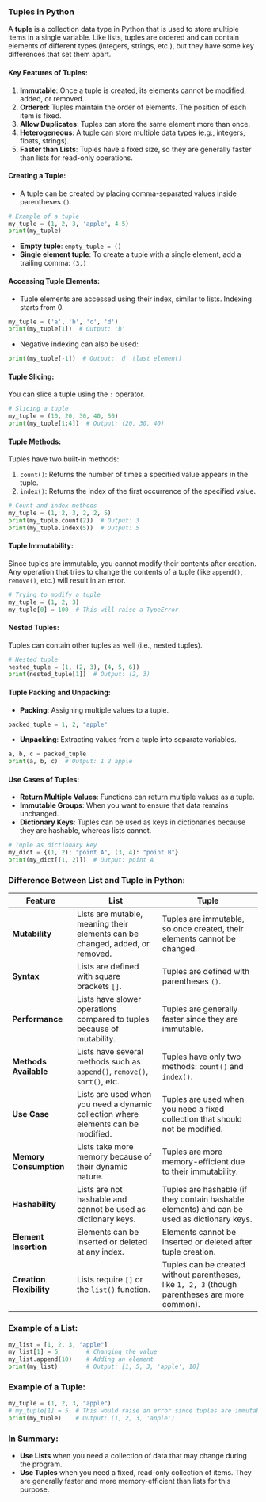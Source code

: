 ### Tuples in Python

A **tuple** is a collection data type in Python that is used to store multiple items in a single variable. Like lists, tuples are ordered and can contain elements of different types (integers, strings, etc.), but they have some key differences that set them apart.

#### Key Features of Tuples:
1. **Immutable**: Once a tuple is created, its elements cannot be modified, added, or removed.
2. **Ordered**: Tuples maintain the order of elements. The position of each item is fixed.
3. **Allow Duplicates**: Tuples can store the same element more than once.
4. **Heterogeneous**: A tuple can store multiple data types (e.g., integers, floats, strings).
5. **Faster than Lists**: Tuples have a fixed size, so they are generally faster than lists for read-only operations.

#### Creating a Tuple:
- A tuple can be created by placing comma-separated values inside parentheses `()`.

```python
# Example of a tuple
my_tuple = (1, 2, 3, 'apple', 4.5)
print(my_tuple)
```

- **Empty tuple**: `empty_tuple = ()`
- **Single element tuple**: To create a tuple with a single element, add a trailing comma: `(3,)`

#### Accessing Tuple Elements:
- Tuple elements are accessed using their index, similar to lists. Indexing starts from 0.

```python
my_tuple = ('a', 'b', 'c', 'd')
print(my_tuple[1])  # Output: 'b'
```

- Negative indexing can also be used:
```python
print(my_tuple[-1])  # Output: 'd' (last element)
```

#### Tuple Slicing:
You can slice a tuple using the `:` operator.

```python
# Slicing a tuple
my_tuple = (10, 20, 30, 40, 50)
print(my_tuple[1:4])  # Output: (20, 30, 40)
```

#### Tuple Methods:
Tuples have two built-in methods:
1. `count()`: Returns the number of times a specified value appears in the tuple.
2. `index()`: Returns the index of the first occurrence of the specified value.

```python
# Count and index methods
my_tuple = (1, 2, 3, 2, 2, 5)
print(my_tuple.count(2))  # Output: 3
print(my_tuple.index(5))  # Output: 5
```

#### Tuple Immutability:
Since tuples are immutable, you cannot modify their contents after creation. Any operation that tries to change the contents of a tuple (like `append()`, `remove()`, etc.) will result in an error.

```python
# Trying to modify a tuple
my_tuple = (1, 2, 3)
my_tuple[0] = 100  # This will raise a TypeError
```

#### Nested Tuples:
Tuples can contain other tuples as well (i.e., nested tuples).

```python
# Nested tuple
nested_tuple = (1, (2, 3), (4, 5, 6))
print(nested_tuple[1])  # Output: (2, 3)
```

#### Tuple Packing and Unpacking:
- **Packing**: Assigning multiple values to a tuple.
```python
packed_tuple = 1, 2, "apple"
```

- **Unpacking**: Extracting values from a tuple into separate variables.
```python
a, b, c = packed_tuple
print(a, b, c)  # Output: 1 2 apple
```

#### Use Cases of Tuples:
- **Return Multiple Values**: Functions can return multiple values as a tuple.
- **Immutable Groups**: When you want to ensure that data remains unchanged.
- **Dictionary Keys**: Tuples can be used as keys in dictionaries because they are hashable, whereas lists cannot.

```python
# Tuple as dictionary key
my_dict = {(1, 2): "point A", (3, 4): "point B"}
print(my_dict[(1, 2)])  # Output: point A
```

### Difference Between List and Tuple in Python:

| Feature             | **List**                           | **Tuple**                           |
|---------------------|------------------------------------|-------------------------------------|
| **Mutability**       | Lists are mutable, meaning their elements can be changed, added, or removed. | Tuples are immutable, so once created, their elements cannot be changed. |
| **Syntax**           | Lists are defined with square brackets `[]`. | Tuples are defined with parentheses `()`. |
| **Performance**      | Lists have slower operations compared to tuples because of mutability. | Tuples are generally faster since they are immutable. |
| **Methods Available** | Lists have several methods such as `append()`, `remove()`, `sort()`, etc. | Tuples have only two methods: `count()` and `index()`. |
| **Use Case**         | Lists are used when you need a dynamic collection where elements can be modified. | Tuples are used when you need a fixed collection that should not be modified. |
| **Memory Consumption**| Lists take more memory because of their dynamic nature. | Tuples are more memory-efficient due to their immutability. |
| **Hashability**      | Lists are not hashable and cannot be used as dictionary keys. | Tuples are hashable (if they contain hashable elements) and can be used as dictionary keys. |
| **Element Insertion**| Elements can be inserted or deleted at any index. | Elements cannot be inserted or deleted after tuple creation. |
| **Creation Flexibility**| Lists require `[]` or the `list()` function. | Tuples can be created without parentheses, like `1, 2, 3` (though parentheses are more common). |

### Example of a List:
```python
my_list = [1, 2, 3, "apple"]
my_list[1] = 5        # Changing the value
my_list.append(10)    # Adding an element
print(my_list)        # Output: [1, 5, 3, 'apple', 10]
```

### Example of a Tuple:
```python
my_tuple = (1, 2, 3, "apple")
# my_tuple[1] = 5  # This would raise an error since tuples are immutable
print(my_tuple)    # Output: (1, 2, 3, 'apple')
```

### In Summary:
- **Use Lists** when you need a collection of data that may change during the program.
- **Use Tuples** when you need a fixed, read-only collection of items. They are generally faster and more memory-efficient than lists for this purpose.
